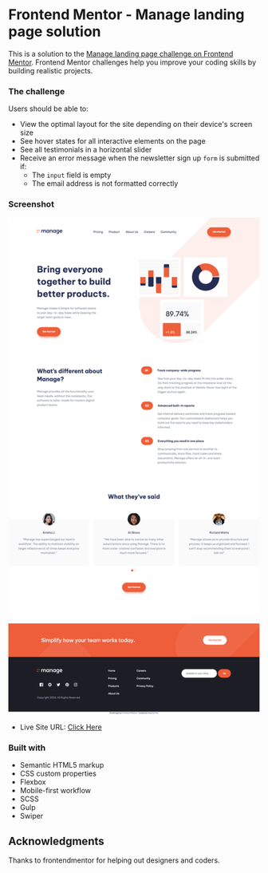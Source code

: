 # Frontend Mentor - Manage landing page solution

This is a solution to the [Manage landing page challenge on Frontend Mentor](https://www.frontendmentor.io/challenges/manage-landing-page-SLXqC6P5). Frontend Mentor challenges help you improve your coding skills by building realistic projects.

### The challenge

Users should be able to:

- View the optimal layout for the site depending on their device's screen size
- See hover states for all interactive elements on the page
- See all testimonials in a horizontal slider
- Receive an error message when the newsletter sign up `form` is submitted if:
  - The `input` field is empty
  - The email address is not formatted correctly

### Screenshot

![](./screenshot.png)

- Live Site URL: [Click Here](https://landing-page-manage.pages.dev/)

### Built with

- Semantic HTML5 markup
- CSS custom properties
- Flexbox
- Mobile-first workflow
- SCSS
- Gulp
- Swiper

## Acknowledgments

Thanks to frontendmentor for helping out designers and coders.
